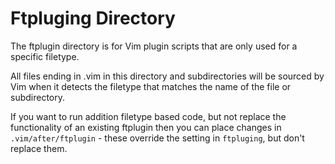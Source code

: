 # Ftpluging Directory

The ftplugin directory is for Vim plugin scripts that are only used for a
specific filetype.

All files ending in .vim in this directory and subdirectories will be sourced
by Vim when it detects the filetype that matches the name of the file or
subdirectory.

If you want to run addition filetype based code, but not replace the
functionality of an existing ftplugin then you can place changes in
`.vim/after/ftplugin` - these override the setting in `ftpluging`, but don't
replace them.
